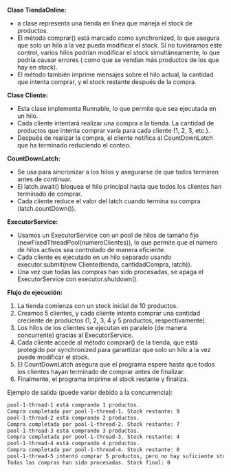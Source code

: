 **Clase TiendaOnline:**

- a clase representa una tienda en línea que maneja el stock de productos.
- El método comprar() está marcado como synchronized, lo que asegura que solo un hilo a la vez pueda modificar el stock.
  Si no tuviéramos este control, varios hilos podrían modificar el stock simultáneamente, lo que podría causar errores (
  como que se vendan más productos de los que hay en stock).
- El método también imprime mensajes sobre el hilo actual, la cantidad que intenta comprar, y el stock restante después
  de la compra.

**Clase Cliente:**

- Esta clase implementa Runnable, lo que permite que sea ejecutada en un hilo.
- Cada cliente intentará realizar una compra a la tienda. La cantidad de productos que intenta comprar varía para cada
  cliente (1, 2, 3, etc.).
- Después de realizar la compra, el cliente notifica al CountDownLatch que ha terminado reduciendo el conteo.

**CountDownLatch:**

- Se usa para sincronizar a los hilos y asegurarse de que todos terminen antes de continuar.
- El latch.await() bloquea el hilo principal hasta que todos los clientes han terminado de comprar.
- Cada cliente reduce el valor del latch cuando termina su compra (latch.countDown()).

**ExecutorService:**

- Usamos un ExecutorService con un pool de hilos de tamaño fijo (newFixedThreadPool(numeroClientes)), lo que permite que
  el número de hilos activos sea controlado de manera eficiente.
- Cada cliente es ejecutado en un hilo separado usando executor.submit(new Cliente(tienda, cantidadCompra, latch)).
- Una vez que todas las compras han sido procesadas, se apaga el ExecutorService con executor.shutdown().

**Flujo de ejecución:**

1. La tienda comienza con un stock inicial de 10 productos.
2. Creamos 5 clientes, y cada cliente intenta comprar una cantidad creciente de productos (1, 2, 3, 4 y 5 productos,
   respectivamente).
3. Los hilos de los clientes se ejecutan en paralelo (de manera concurrente) gracias al ExecutorService.
4. Cada cliente accede al método comprar() de la tienda, que está protegido por synchronized para garantizar que solo un
   hilo a la vez puede modificar el stock.
5. El CountDownLatch asegura que el programa espere hasta que todos los clientes hayan terminado de comprar antes de
   finalizar.
6. Finalmente, el programa imprime el stock restante y finaliza.

Ejemplo de salida (puede variar debido a la concurrencia):

```bash
pool-1-thread-1 está comprando 1 productos.
Compra completada por pool-1-thread-1. Stock restante: 9
pool-1-thread-2 está comprando 2 productos.
Compra completada por pool-1-thread-2. Stock restante: 7
pool-1-thread-3 está comprando 3 productos.
Compra completada por pool-1-thread-3. Stock restante: 4
pool-1-thread-4 está comprando 4 productos.
Compra completada por pool-1-thread-4. Stock restante: 0
pool-1-thread-5 intentó comprar 5 productos, pero no hay suficiente stock.
Todas las compras han sido procesadas. Stock final: 0
```